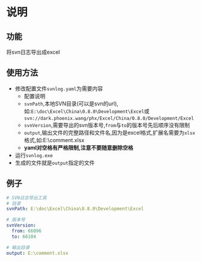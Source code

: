 # 说明

## 功能

将svn日志导出成excel

## 使用方法

- 修改配置文件`svnlog.yaml`为需要内容
	- 配置说明
	- `svnPath`,本地SVN目录(可以是svn的url),如:`E:\doc\Excel\China\0.8.0\Development\Excel`或`svn://dark.phoenix.wang/phx/Excel/China/0.8.0/Development/Excel`
	- `svnVersion`,需要导出的svn版本号,`from`与`to`的版本号先后顺序没有限制
	- `output`,输出文件的完整路径和文件名,因为是excel格式,扩展名需要为`xlsx`格式,如:E:\comment.xlsx
	- **yaml对空格有严格限制,注意不要随意删除空格**
- 运行`svnlog.exe`
- 生成的文件就是`output`指定的文件

## 例子

```yaml
# SVN日志导出工具
# 目录
svnPath: E:\doc\Excel\China\0.8.0\Development\Excel

# 版本号
svnVersion:
  from: 66096
  to: 66104

# 输出目录
output: E:\comment.xlsx
```
